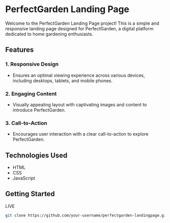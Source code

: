 
# PerfectGarden Landing Page

Welcome to the PerfectGarden Landing Page project! This is a simple and responsive landing page designed for PerfectGarden, a digital platform dedicated to home gardening enthusiasts.

## Features

### 1. Responsive Design
- Ensures an optimal viewing experience across various devices, including desktops, tablets, and mobile phones.

### 2. Engaging Content
- Visually appealing layout with captivating images and content to introduce PerfectGarden.

### 3. Call-to-Action
- Encourages user interaction with a clear call-to-action to explore PerfectGarden.

## Technologies Used

- HTML
- CSS
- JavaScript

## Getting Started

LIVE
   ```bash
   git clone https://github.com/your-username/perfectgarden-landingpage.git
